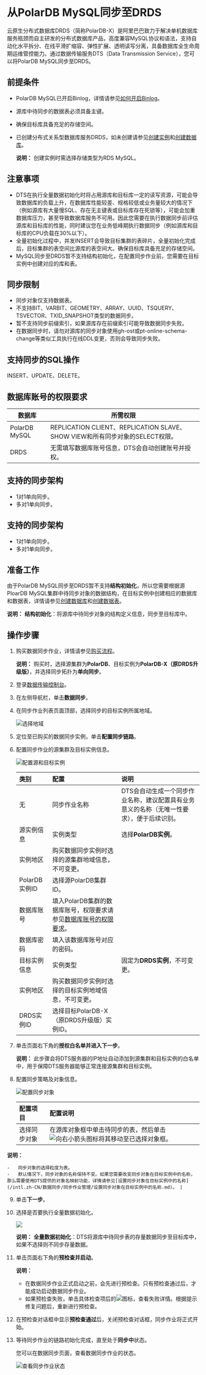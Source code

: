 # 从PolarDB MySQL同步至DRDS

云原生分布式数据库DRDS（简称PolarDB-X）是阿里巴巴致力于解决单机数据库服务瓶颈而自主研发的分布式数据库产品，高度兼容MySQL协议和语法，支持自动化水平拆分、在线平滑扩缩容、弹性扩展、透明读写分离，具备数据库全生命周期运维管控能力。通过数据传输服务DTS（Data Transmission Service），您可以将PolarDB MySQL同步至DRDS。

## 前提条件

-   PolarDB MySQL已开启Binlog，详情请参见[如何开启Binlog](https://www.alibabacloud.com/help/zh/doc-detail/113546.htm)。
-   源库中待同步的数据表必须具备主键。
-   确保目标库具备充足的存储空间。
-   已创建分布式关系型数据库服务DRDS，如未创建请参见[创建实例]()和[创建数据库]()。

    **说明：** 创建实例时需选择存储类型为RDS MySQL。


## 注意事项

-   DTS在执行全量数据初始化时将占用源库和目标库一定的读写资源，可能会导致数据库的负载上升，在数据库性能较差、规格较低或业务量较大的情况下（例如源库有大量慢SQL、存在无主键表或目标库存在死锁等），可能会加重数据库压力，甚至导致数据库服务不可用。因此您需要在执行数据同步前评估源库和目标库的性能，同时建议您在业务低峰期执行数据同步（例如源库和目标库的CPU负载在30%以下）。
-   全量初始化过程中，并发INSERT会导致目标集群的表碎片，全量初始化完成后，目标集群的表空间比源库的表空间大。确保目标库具备充足的存储空间。
-   MySQL同步至DRDS暂不支持结构初始化，在配置同步作业前，您需要在目标实例中创建对应的库和表。

## 同步限制

-   同步对象仅支持数据表。
-   不支持BIT、VARBIT、GEOMETRY、ARRAY、UUID、TSQUERY、TSVECTOR、TXID\_SNAPSHOT类型的数据同步。
-   暂不支持同步前缀索引，如果源库存在前缀索引可能导致数据同步失败。
-   在数据同步时，请勿对源库的同步对象使用gh-ost或pt-online-schema-change等类似工具执行在线DDL变更，否则会导致同步失败。

## 支持同步的SQL操作

INSERT、UPDATE、DELETE。

## 数据库账号的权限要求

|数据库|所需权限|
|---|----|
|PolarDB MySQL|REPLICATION CLIENT、REPLICATION SLAVE、SHOW VIEW和所有同步对象的SELECT权限。|
|DRDS|无需填写数据库账号信息，DTS会自动创建账号并授权。|

## 支持的同步架构

-   1对1单向同步。
-   多对1单向同步。

## 支持的同步架构

-   1对1单向同步。
-   多对1单向同步。

## 准备工作

由于PolarDB MySQL同步至DRDS暂不支持**结构初始化**，所以您需要根据源PloarDB MySQL集群中待同步对象的数据结构，在目标实例中创建相应的数据库和数据表，详情请参见[创建数据库](https://www.alibabacloud.com/help/zh/doc-detail/50070.htm)和[创建数据表](https://www.alibabacloud.com/help/zh/doc-detail/50084.htm)。

**说明：** **结构初始化**：将源库中待同步对象的结构定义信息，同步至目标库中。

## 操作步骤

1.  购买数据同步作业，详情请参见[购买流程]()。

    **说明：** 购买时，选择源集群为**PolarDB**、目标实例为**PolarDB-X（原DRDS升级版）**，并选择同步拓扑为**单向同步**。

2.  登录[数据传输控制台](https://dts-intl.console.aliyun.com/)。

3.  在左侧导航栏，单击**数据同步**。

4.  在同步作业列表页面顶部，选择同步的目标实例所属地域。

    ![选择地域](https://static-aliyun-doc.oss-accelerate.aliyuncs.com/assets/img/zh-CN/7349459951/p50604.png)

5.  定位至已购买的数据同步实例，单击**配置同步链路**。

6.  配置同步作业的源集群及目标实例信息。

    ![配置源和目标实例](https://static-aliyun-doc.oss-accelerate.aliyuncs.com/assets/img/zh-CN/3515502061/p171519.png)

    |类别|配置|说明|
    |:-|:-|:-|
    |无|同步作业名称|DTS会自动生成一个同步作业名称，建议配置具有业务意义的名称（无唯一性要求），便于后续识别。|
    |源实例信息|实例类型|选择**PolarDB实例**。|
    |实例地区|购买数据同步实例时选择的源集群地域信息，不可变更。|
    |PolarDB实例ID|选择源PolarDB集群ID。|
    |数据库账号|填入PolarDB集群的数据库账号，权限要求请参见[数据库账号的权限要求](#section_du0_x62_x24)。|
    |数据库密码|填入该数据库账号对应的密码。|
    |目标实例信息|实例类型|固定为**DRDS实例**，不可变更。|
    |实例地区|购买数据同步实例时选择的目标实例地域信息，不可变更。|
    |DRDS实例ID|选择目标PolarDB-X（原DRDS升级版）实例ID。|

7.  单击页面右下角的**授权白名单并进入下一步**。

    **说明：** 此步骤会将DTS服务器的IP地址自动添加到源集群和目标实例的白名单中，用于保障DTS服务器能够正常连接源集群和目标实例。

8.  配置同步策略及对象信息。

    ![配置同步对象](https://static-aliyun-doc.oss-accelerate.aliyuncs.com/assets/img/zh-CN/3697791061/p171518.png)

    |配置项目|配置说明|
    |:---|:---|
    |选择同步对象|在源库对象框中单击待同步的表，然后单击![向右小箭头](https://static-aliyun-doc.oss-accelerate.aliyuncs.com/assets/img/zh-CN/8502659951/p40698.png)图标将其移动至已选择对象框。

**说明：**

    -   同步对象的选择粒度为表。
    -   默认情况下，同步对象的名称保持不变。如果您需要改变同步对象在目标实例中的名称，那么需要使用DTS提供的对象名映射功能，详情请参见[设置同步对象在目标实例中的名称](/intl.zh-CN/数据同步/同步作业管理/设置同步对象在目标实例中的名称.md)。 |

9.  单击**下一步**。

10. 选择是否要执行全量数据初始化。

    ![](https://static-aliyun-doc.oss-accelerate.aliyuncs.com/assets/img/zh-CN/4697791061/p60676.png)

    **说明：** **全量数据初始化**：DTS将源库中待同步表的存量数据同步至目标库中，如果不选择则不同步存量数据。

11. 单击页面右下角的**预检查并启动**。

    **说明：**

    -   在数据同步作业正式启动之前，会先进行预检查。只有预检查通过后，才能成功启动数据同步作业。
    -   如果预检查失败，单击具体检查项后的![](https://static-aliyun-doc.oss-accelerate.aliyuncs.com/assets/img/zh-CN/8502659951/p47468.png)图标，查看失败详情。根据提示修复问题后，重新进行预检查。
12. 在预检查对话框中显示**预检查通过**后，关闭预检查对话框，同步作业将正式开始。

13. 等待同步作业的链路初始化完成，直至处于**同步中**状态。

    您可以在数据同步页面，查看数据同步作业的状态。

    ![查看同步作业状态](https://static-aliyun-doc.oss-accelerate.aliyuncs.com/assets/img/zh-CN/1349459951/p41059.png)


